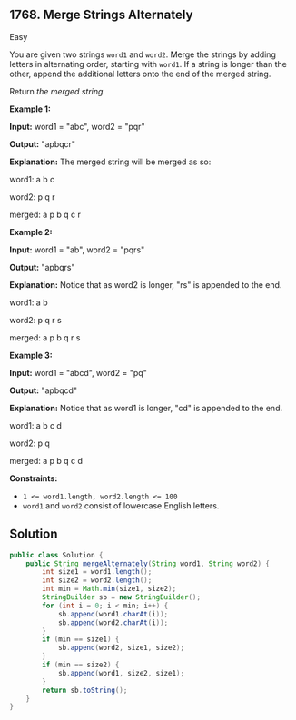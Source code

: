 ## 1768\. Merge Strings Alternately

Easy

You are given two strings `word1` and `word2`. Merge the strings by adding letters in alternating order, starting with `word1`. If a string is longer than the other, append the additional letters onto the end of the merged string.

Return _the merged string._

**Example 1:**

**Input:** word1 = "abc", word2 = "pqr"

**Output:** "apbqcr"

**Explanation:** The merged string will be merged as so:

word1:  a   b   c

word2:    p   q   r

merged: a p b q c r

**Example 2:**

**Input:** word1 = "ab", word2 = "pqrs"

**Output:** "apbqrs"

**Explanation:** Notice that as word2 is longer, "rs" is appended to the end.

word1:  a   b 

word2:    p   q   r   s

merged: a p b q   r   s

**Example 3:**

**Input:** word1 = "abcd", word2 = "pq"

**Output:** "apbqcd"

**Explanation:** Notice that as word1 is longer, "cd" is appended to the end.

word1:  a   b   c   d

word2:    p   q 

merged: a p b q c   d

**Constraints:**

*   `1 <= word1.length, word2.length <= 100`
*   `word1` and `word2` consist of lowercase English letters.

## Solution

```java
public class Solution {
    public String mergeAlternately(String word1, String word2) {
        int size1 = word1.length();
        int size2 = word2.length();
        int min = Math.min(size1, size2);
        StringBuilder sb = new StringBuilder();
        for (int i = 0; i < min; i++) {
            sb.append(word1.charAt(i));
            sb.append(word2.charAt(i));
        }
        if (min == size1) {
            sb.append(word2, size1, size2);
        }
        if (min == size2) {
            sb.append(word1, size2, size1);
        }
        return sb.toString();
    }
}
```